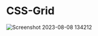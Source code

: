 # CSS-Grid
![Screenshot 2023-08-08 134212](https://github.com/k-46/CSS-Grid/assets/139456269/230b9fec-aef3-40a6-ba10-a2cd651f3389)
